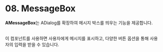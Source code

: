 # 08. MessageBox

**AMessageBox**는 ADialog를 확장하여 메시지 박스를 띄우는 기능을 제공합니다.

\
이 컴포넌트를 사용하면 사용자에게 메시지를 표시하고, 다양한 버튼 옵션을 통해 사용자의 입력을 받을 수 있습니다.
